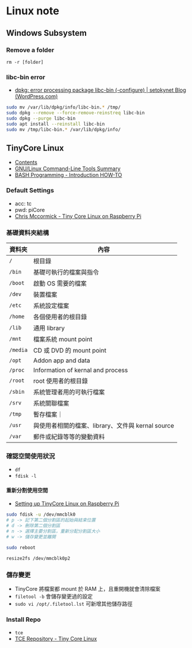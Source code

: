 # Linux note

## Windows Subsystem

### Remove a folder

`rm -r [folder]`

### libc-bin error

- [dpkg: error processing package libc-bin (-configure) | setokynet Blog (WordPress.com)](https://setokynet.wordpress.com/2021/12/12/dpkg-error-processing-package-libc-bin-configure/)

```bash
sudo mv /var/lib/dpkg/info/libc-bin.* /tmp/
sudo dpkg --remove --force-remove-reinstreq libc-bin
sudo dpkg --purge libc-bin
sudo apt install --reinstall libc-bin
sudo mv /tmp/libc-bin.* /var/lib/dpkg/info/
```

## TinyCore Linux

- [Contents](https://dywang.csie.cyut.edu.tw/dywang/linuxSystem/node1.html)
- [GNU/Linux Command-Line Tools Summary](https://tldp.org/LDP/GNU-Linux-Tools-Summary/html/index.html)
- [BASH Programming - Introduction HOW-TO](https://tldp.org/HOWTO/Bash-Prog-Intro-HOWTO.html)

### Default Settings

- acc: tc
- pwd: piCore
- [Chris Mccormick - Tiny Core Linux on Raspberry Pi](https://mccormick.cx/news/entries/tiny-core-linux-on-raspberry-pi)

### 基礎資料夾結構

| 資料夾   | 內容                                              |
| -------- | ------------------------------------------------- |
| `/`      | 根目錄                                            |
| `/bin`   | 基礎可執行的檔案與指令                            |
| `/boot`  | 啟動 OS 需要的檔案                                |
| `/dev`   | 裝置檔案                                          |
| `/etc`   | 系統設定檔案                                      |
| `/home`  | 各個使用者的根目錄                                |
| `/lib`   | 通用 library                                      |
| `/mnt`   | 檔案系統 mount point                              |
| `/media` | CD 或 DVD 的 mount point                          |
| `/opt`   | Addon app and data                                |
| `/proc`  | Information of kernal and process                 |
| `/root`  | root 使用者的根目錄                               |
| `/sbin`  | 系統管理者用的可執行檔案                          |
| `/srv`   | 系統關聯檔案                                      |
| `/tmp`   | 暫存檔案｜                                        |
| `/usr`   | 與使用者相關的檔案、library、文件與 kernal source |
| `/var`   | 郵件或紀錄等等的變動資料                          |

### 確認空間使用狀況

- `df`
- `fdisk -l`

#### 重新分割使用空間

- [Setting up TinyCore Linux on Raspberry Pi](https://chipnetics.com/tutorials/tinycore-raspberry-pi/)

```bash
sudo fdisk -u /dev/mmcblk0
# p -> 記下第二個分割區的起始與結束位置
# d -> 刪除第二個分割區
# n -> 選擇主要分割區，重新分配分割區大小
# w -> 儲存變更並離開

sudo reboot

resize2fs /dev/mmcblk0p2
```

### 儲存變更

- TinyCore 將檔案都 mount 於 RAM 上，且重開機就會清除檔案
- `filetool -b` 會儲存變更過的設定
- `sudo vi /opt/.filetool.lst` 可新增其他儲存路徑

### Install Repo

- `tce`
- [TCE Repository - Tiny Core Linux](http://distro.ibiblio.org/tinycorelinux/tce.html)
